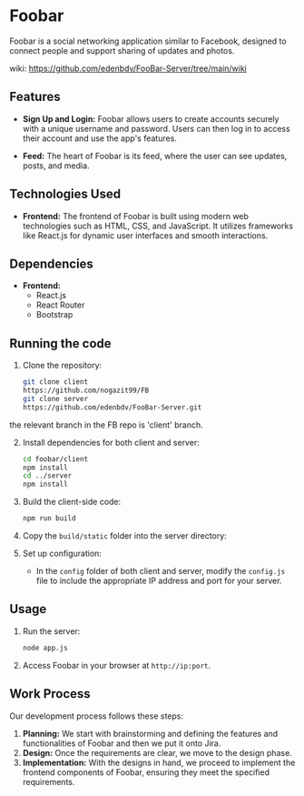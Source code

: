 # Foobar

Foobar is a social networking application similar to Facebook, designed to connect people and support sharing of updates and photos.

wiki: https://github.com/edenbdv/FooBar-Server/tree/main/wiki

## Features

- **Sign Up and Login:** Foobar allows users to create accounts securely with a unique username and password. Users can then log in to access their account and use the app's features.

- **Feed:** The heart of Foobar is its feed, where the user can see updates, posts, and media. 

## Technologies Used

- **Frontend:** The frontend of Foobar is built using modern web technologies such as HTML, CSS, and JavaScript. It utilizes frameworks like React.js for dynamic user interfaces and smooth interactions.

## Dependencies

- **Frontend:**
  - React.js
  - React Router
  - Bootstrap 

## Running the code

1. Clone the repository:

   ```bash
   git clone client
   https://github.com/nogazit99/FB
   git clone server
   https://github.com/edenbdv/FooBar-Server.git 
   ```
the relevant branch in the FB repo is 'client' branch.


2. Install dependencies for both client and server:

   ```bash
   cd foobar/client
   npm install
   cd ../server
   npm install
   ```

3. Build the client-side code:

   ```bash
   npm run build
   ```

4. Copy the `build/static` folder into the server directory:


5. Set up configuration:

   - In the `config` folder of both client and server, modify the `config.js` file to include the appropriate IP address and port for your server.

## Usage

1. Run the server:

   ```bash
   node app.js
   ```

2. Access Foobar in your browser at `http://ip:port`.


## Work Process

Our development process follows these steps:

1. **Planning:** We start with brainstorming and defining the features and functionalities of Foobar and then we put it onto Jira.
2. **Design:** Once the requirements are clear, we move to the design phase.
3. **Implementation:** With the designs in hand, we proceed to implement the frontend components of Foobar, ensuring they meet the specified requirements.
